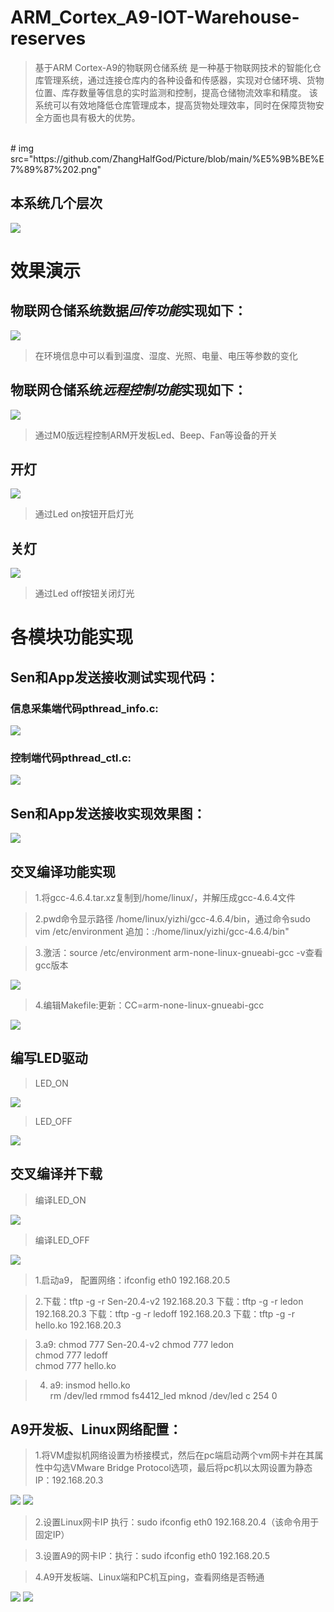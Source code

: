 # ARM_Cortex_A9-IOT-Warehouse-reserves
>基于ARM Cortex-A9的物联网仓储系统
>是一种基于物联网技术的智能化仓库管理系统，通过连接仓库内的各种设备和传感器，实现对仓储环境、货物位置、库存数量等信息的实时监测和控制，提高仓储物流效率和精度。
>该系统可以有效地降低仓库管理成本，提高货物处理效率，同时在保障货物安全方面也具有极大的优势。
<br>
# img src="https://github.com/ZhangHalfGod/Picture/blob/main/%E5%9B%BE%E7%89%87%202.png"  

## 本系统几个层次  
<img src="https://github.com/ZhangHalfGod/Picture/blob/main/%E5%9B%BE%E7%89%87%201.png">  

# 效果演示  

## 物联网仓储系统数据*回传功能*实现如下：  
<img src="https://github.com/ZhangHalfGod/Picture/blob/main/%E5%9B%BE%E7%89%87%203.png">  

>在环境信息中可以看到温度、湿度、光照、电量、电压等参数的变化

## 物联网仓储系统*远程控制功能*实现如下：
<img src="https://github.com/ZhangHalfGod/Picture/blob/main/%E5%9B%BE%E7%89%87%204.png">  

>通过M0版远程控制ARM开发板Led、Beep、Fan等设备的开关


## 开灯
<img src="https://github.com/ZhangHalfGod/Picture/blob/main/%E5%9B%BE%E7%89%87%205.png">  

>通过Led on按钮开启灯光

## 关灯
<img src="https://github.com/ZhangHalfGod/Picture/blob/main/%E5%9B%BE%E7%89%87%206.png">  

>通过Led off按钮关闭灯光


# 各模块功能实现  
## Sen和App发送接收测试实现代码：  
### 信息采集端代码pthread_info.c:
<img src="https://github.com/ZhangHalfGod/Picture/blob/main/%E5%9B%BE%E7%89%87%207.png">  

### 控制端代码pthread_ctl.c:
<img src="https://github.com/ZhangHalfGod/Picture/blob/main/%E5%9B%BE%E7%89%87%208.png">  

## Sen和App发送接收实现效果图：
<img src="https://github.com/ZhangHalfGod/Picture/blob/main/%E5%9B%BE%E7%89%87%209.png"> 


## 交叉编译功能实现  

>1.将gcc-4.6.4.tar.xz复制到/home/linux/，并解压成gcc-4.6.4文件

>2.pwd命令显示路径 /home/linux/yizhi/gcc-4.6.4/bin，通过命令sudo vim /etc/environment 追加：:/home/linux/yizhi/gcc-4.6.4/bin"

>3.激活：source /etc/environment arm-none-linux-gnueabi-gcc -v查看gcc版本

<img src="https://github.com/ZhangHalfGod/Picture/blob/main/%E5%9B%BE%E7%89%87%210.png"> 



>4.编辑Makefile:更新：CC=arm-none-linux-gnueabi-gcc

<img src="https://github.com/ZhangHalfGod/Picture/blob/main/%E5%9B%BE%E7%89%87%211.png">   

## 编写LED驱动

>LED_ON

<img src="https://github.com/ZhangHalfGod/Picture/blob/main/%E5%9B%BE%E7%89%87%212.png">   

>LED_OFF

<img src="https://github.com/ZhangHalfGod/Picture/blob/main/%E5%9B%BE%E7%89%87%213.png">  

## 交叉编译并下载  

>编译LED_ON

<img src="https://github.com/ZhangHalfGod/Picture/blob/main/%E5%9B%BE%E7%89%87%214.png">  


>编译LED_OFF

<img src="https://github.com/ZhangHalfGod/Picture/blob/main/%E5%9B%BE%E7%89%87%215.png">  

>1.启动a9， 配置网络：ifconfig eth0 192.168.20.5


>2.下载：tftp -g -r Sen-20.4-v2 192.168.20.3
 下载：tftp -g -r ledon 192.168.20.3
 下载：tftp -g -r ledoff 192.168.20.3
 下载：tftp -g -r hello.ko 192.168.20.3

>3.a9:  chmod 777 Sen-20.4-v2 
       chmod 777 ledon  
       chmod 777 ledoff  
       chmod 777 hello.ko

>4. a9:
       insmod hello.ko  
       rm /dev/led 
       rmmod fs4412_led
       mknod /dev/led c  254 0


## A9开发板、Linux网络配置：

>1.将VM虚拟机网络设置为桥接模式，然后在pc端启动两个vm网卡并在其属性中勾选VMware Bridge Protocol选项，最后将pc机以太网设置为静态IP：192.168.20.3

<img src="https://github.com/ZhangHalfGod/Picture/blob/main/%E5%9B%BE%E7%89%87%216.png">
<img src="https://github.com/ZhangHalfGod/Picture/blob/main/%E5%9B%BE%E7%89%87%217.png">

>2.设置Linux网卡IP 执行：sudo ifconfig eth0 192.168.20.4（该命令用于固定IP）

>3.设置A9的网卡IP：执行：sudo ifconfig eth0 192.168.20.5

>4.A9开发板端、Linux端和PC机互ping，查看网络是否畅通

<img src="https://github.com/ZhangHalfGod/Picture/blob/main/%E5%9B%BE%E7%89%87%218.png">
<img src="https://github.com/ZhangHalfGod/Picture/blob/main/%E5%9B%BE%E7%89%87%219.png">















